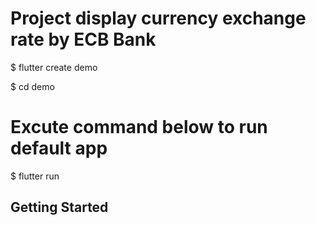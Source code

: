 # Project display currency exchange rate by ECB Bank

$ flutter create demo

$ cd demo

# Excute command below to run default app

$ flutter run

## Getting Started

